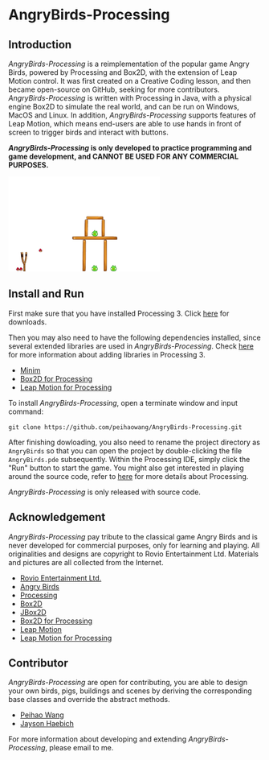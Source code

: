 # AngryBirds-Processing

## Introduction

*AngryBirds-Processing* is a reimplementation of the popular game Angry Birds, powered by Processing and Box2D, with the extension of Leap Motion control. It was first created on a Creative Coding lesson, and then became open-source on GitHub, seeking for more contributors. *AngryBirds-Processing* is written with Processing in Java, with a physical engine Box2D to simulate the real world, and can be run on Windows, MacOS and Linux. In addition, *AngryBirds-Processing* supports features of Leap Motion, which means end-users are able to use hands in front of screen to trigger birds and interact with buttons.

***AngryBirds-Processing* is only developed to practice programming and game development, and CANNOT BE USED FOR ANY COMMERCIAL PURPOSES.**

<img src="ScreenShot.png" title="Screenshot for AngryBirdsProcessing" width="60%" />

## Install and Run

First make sure that you have installed Processing 3. Click [here](https://processing.org/download/) for downloads.

Then you may also need to have the following dependencies installed, since several extended libraries are used in *AngryBirds-Processing*. Check [here](https://processing.org/reference/libraries/) for more information about adding libraries in Processing 3.

* [Minim](http://code.compartmental.net/minim/)
* [Box2D for Processing](https://github.com/shiffman/Box2D-for-Processing)
* [Leap Motion for Processing](https://github.com/nok/leap-motion-processing)

To install *AngryBirds-Processing*, open a terminate window and input command:

 ```
 git clone https://github.com/peihaowang/AngryBirds-Processing.git
 ```

 After finishing dowloading, you also need to rename the project directory as `AngryBirds` so that you can open the project by double-clicking the file `AngryBirds.pde` subsequently. Within the Processing IDE, simply click the "Run" button to start the game. You might also get interested in playing around the source code, refer to [here](https://processing.org/tutorials/) for more details about Processing.

 *AngryBirds-Processing* is only released with source code.

 ## Acknowledgement

*AngryBirds-Processing* pay tribute to the classical game Angry Birds and is never developed for commercial purposes, only for learning and playing. All originalities and designs are copyright to Rovio Entertainment Ltd. Materials and pictures are all collected from the Internet.

* [Rovio Entertainment Ltd.](http://www.rovio.com)
* [Angry Birds](https://www.angrybirds.com/games/)
* [Processing](https://processing.org)
* [Box2D](http://box2d.org)
* [JBox2D](http://www.jbox2d.org)
* [Box2D for Processing](https://github.com/shiffman/Box2D-for-Processing)
* [Leap Motion](https://www.leapmotion.com)
* [Leap Motion for Processing](https://github.com/nok/leap-motion-processing)

## Contributor

*AngryBirds-Processing* are open for contributing, you are able to design your own birds, pigs, buildings and scenes by deriving the corresponding base classes and override the abstract methods.

* [Peihao Wang](https://github.com/peihaowang)
* [Jayson Haebich](http://jaysonh.com/index.htm)

For more information about developing and extending *AngryBirds-Processing*, please email to me.
